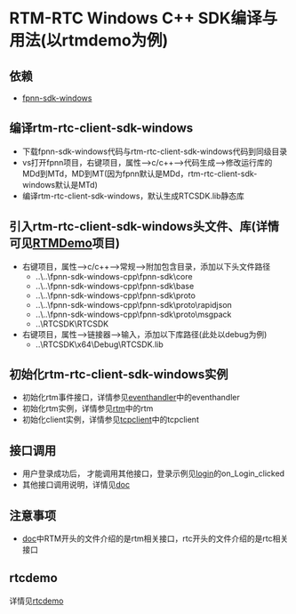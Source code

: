 # RTM-RTC Windows C++ SDK编译与用法(以rtmdemo为例)

## 依赖

* [fpnn-sdk-windows](https://github.com/highras/fpnn-sdk-windows-cpp.git)

## 编译rtm-rtc-client-sdk-windows

* 下载fpnn-sdk-windows代码与rtm-rtc-client-sdk-windows代码到同级目录
* vs打开fpnn项目，右键项目，属性-->c/c++-->代码生成-->修改运行库的MDd到MTd，MD到MT(因为fpnn默认是MDd，rtm-rtc-client-sdk-windows默认是MTd)  
* 编译rtm-rtc-client-sdk-windows，默认生成RTCSDK.lib静态库

## 引入rtm-rtc-client-sdk-windows头文件、库(详情可见[RTMDemo](https://github.com/highras/rtm-rtc-client-sdk-windows/tree/master/RTMDemo)项目)
* 右键项目，属性-->c/c++-->常规-->附加包含目录，添加以下头文件路径
    * ..\\..\fpnn-sdk-windows-cpp\fpnn-sdk\core
    * ..\\..\fpnn-sdk-windows-cpp\fpnn-sdk\base
    * ..\\..\fpnn-sdk-windows-cpp\fpnn-sdk\proto
    * ..\\..\fpnn-sdk-windows-cpp\fpnn-sdk\proto\rapidjson
    * ..\\..\fpnn-sdk-windows-cpp\fpnn-sdk\proto\msgpack
    * ..\RTCSDK\RTCSDK
* 右键项目，属性-->链接器-->输入，添加以下库路径(此处以debug为例)
    * ..\RTCSDK\x64\Debug\RTCSDK.lib

## 初始化rtm-rtc-client-sdk-windows实例
* 初始化rtm事件接口，详情参见[eventhandler](https://github.com/highras/rtm-rtc-client-sdk-windows/blob/master/RTMDemo/mainwindow.cpp)中的eventhandler
* 初始化rtm实例，详情参见[rtm](https://github.com/highras/rtm-rtc-client-sdk-windows/blob/master/RTMDemo/mainwindow.cpp)中的rtm
* 初始化client实例，详情参见[tcpclient](https://github.com/highras/rtm-rtc-client-sdk-windows/blob/master/RTMDemo/mainwindow.cpp)中的tcpclient

## 接口调用
* 用户登录成功后， 才能调用其他接口，登录示例见[login](https://github.com/highras/rtm-rtc-client-sdk-windows/blob/master/RTMDemo/mainwindow.cpp)的on_Login_clicked
* 其他接口调用说明，详情见[doc](https://github.com/highras/rtm-rtc-client-sdk-windows/tree/master/doc)

## 注意事项
* [doc](https://github.com/highras/rtm-rtc-client-sdk-windows/tree/master/doc)中RTM开头的文件介绍的是rtm相关接口，rtc开头的文件介绍的是rtc相关接口

## rtcdemo
详情见[rtcdemo](https://github.com/highras/rtm-rtc-client-sdk-windows/tree/master/RTCDemo)



      


